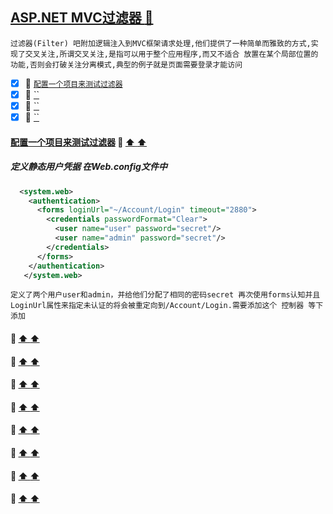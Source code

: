<a id="top" href="#top"> ASP.NET MVC过滤器 :maple_leaf:</a> 
----
`过滤器(Filter) 吧附加逻辑注入到MVC框架请求处理,他们提供了一种简单而雅致的方式,实现了交叉关注,所谓交叉关注,是指可以用于整个应用程序,而又不适合
放置在某个局部位置的功能,否则会打破关注分离模式,典型的例子就是页面需要登录才能访问`

- [x] :maple_leaf: <a href="#WithFunction">`配置一个项目来测试过滤器`</a>
- [x] :maple_leaf: <a href="#">``</a>
- [x] :maple_leaf: <a href="#">``</a>
- [x] :maple_leaf: <a href="#">``</a>

####  <a id="WithFunction" href="#WithFunction">配置一个项目来测试过滤器</a>  :star2: <a href="#top"> :arrow_up:  :arrow_up:</a>
##### 定义静态用户凭据 在Web.config文件中
```xml
  <system.web>
    <authentication>
      <forms loginUrl="~/Account/Login" timeout="2880">
        <credentials passwordFormat="Clear">
          <user name="user" password="secret"/>
          <user name="admin" password="secret"/>
        </credentials>
      </forms>
    </authentication>
   </system.web>
```
`定义了两个用户user和admin，并给他们分配了相同的密码secret 再次使用forms认知并且LoginUrl属性来指定未认证的将会被重定向到/Account/Login.需要添加这个
控制器 等下添加`
####  <a id="  " href="#  ">   </a>  :star2: <a href="#top"> :arrow_up:  :arrow_up:</a>
####  <a id="  " href="#  ">   </a>  :star2: <a href="#top"> :arrow_up:  :arrow_up:</a>
####  <a id="  " href="#  ">   </a>  :star2: <a href="#top"> :arrow_up:  :arrow_up:</a>
####  <a id="  " href="#  ">   </a>  :star2: <a href="#top"> :arrow_up:  :arrow_up:</a>
####  <a id="  " href="#  ">   </a>  :star2: <a href="#top"> :arrow_up:  :arrow_up:</a>
####  <a id="  " href="#  ">   </a>  :star2: <a href="#top"> :arrow_up:  :arrow_up:</a>
####  <a id="  " href="#  ">   </a>  :star2: <a href="#top"> :arrow_up:  :arrow_up:</a>
####  <a id="  " href="#  ">   </a>  :star2: <a href="#top"> :arrow_up:  :arrow_up:</a>
